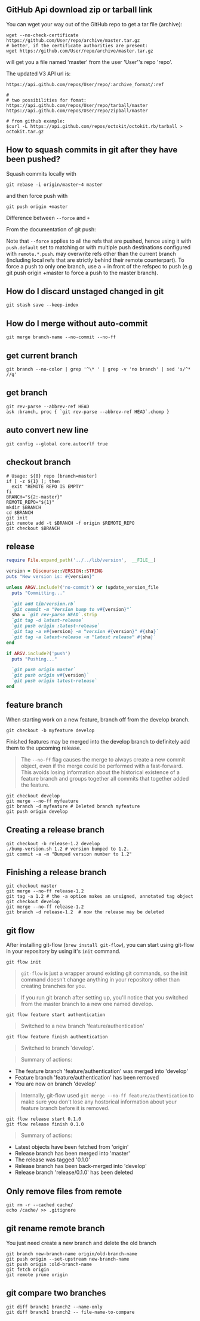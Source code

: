 GitHub Api download zip or tarball link
---

You can wget your way out of the GitHub repo to get a tar file (archive):
```
wget --no-check-certificate https://github.com/User/repo/archive/master.tar.gz
# better, if the certificate authorities are present:
wget https://github.com/User/repo/archive/master.tar.gz
```
will get you a file named 'master' from the user 'User''s repo 'repo'.

The updated V3 API url is:

`https://api.github.com/repos/User/repo/:archive_format/:ref`

```
#
# two possibilities for fomat:
https://api.github.com/repos/User/repo/tarball/master
https://api.github.com/repos/User/repo/zipball/master
```

```
# from github example:
$curl -L https://api.github.com/repos/octokit/octokit.rb/tarball > octokit.tar.gz
```

How to squash commits in git after they have been pushed?
---
Squash commits locally with
```
git rebase -i origin/master~4 master
```
and then force push with
```
git push origin +master
```
Difference between `--force` and `+`

From the documentation of git push:

Note that `--force` applies to all the refs that are pushed, hence using it with `push.default` set to matching or with multiple push destinations configured with `remote.*.push`. may overwrite refs other than the current branch (including local refs that are strictly behind their remote counterpart). To force a push to only one branch, use a + in front of the refspec to push (e.g git push origin +master to force a push to the master branch).

How do I discard unstaged changed in git
---
```
git stash save --keep-index
```

How do I merge without auto-commit
---
```
git merge branch-name --no-commit --no-ff
```

get current branch
---
```shell
git branch --no-color | grep '^\* ' | grep -v 'no branch' | sed 's/^* //g'
```

get branch
---
```
git rev-parse --abbrev-ref HEAD
ask :branch, proc { `git rev-parse --abbrev-ref HEAD`.chomp }
```
auto convert new line
---
```shell
git config --global core.autocrlf true
```
checkout branch
---
```shell
# Usage: ${0} repo [branch=master]
if [ -z ${1} ]; then
  exit "REMOTE REPO IS EMPTY"
fi
BRANCH="${2:-master}"
REMOTE_REPO="${1}"
mkdir $BRANCH
cd $BRANCH
git init
git remote add -t $BRANCH -f origin $REMOTE_REPO
git checkout $BRANCH
```
release
---
```ruby
require File.expand_path('../../lib/version',  __FILE__)

version = Discourse::VERSION::STRING
puts "New version is: #{version}"

unless ARGV.include?('no-commit') or !update_version_file
  puts "Committing..."

  `git add lib/version.rb`
  `git commit -m "Version bump to v#{version}"`
  sha = `git rev-parse HEAD`.strip
  `git tag -d latest-release`
  `git push origin :latest-release`
  `git tag -a v#{version} -m "version #{version}" #{sha}`
  `git tag -a latest-release -m "latest release" #{sha}`
end

if ARGV.include?('push')
  puts "Pushing..."

  `git push origin master`
  `git push origin v#{version}`
  `git push origin latest-release`
end
```
feature branch
---
When starting work on a new feature, branch off from the develop branch.
```shell
git checkout -b myfeature develop
```
Finished features may be merged into the develop branch to definitely add them to the upcoming release.
> The `--no-ff` flag causes the merge to always create a new commit object, even if the merge could be performed with a fast-forward. 
This avoids losing information about the historical existence of a feature branch and groups together all commits that together added the feature.

```shell
git checkout develop
git merge --no-ff myfeature
git branch -d myfeature # Deleted branch myfeature
git push origin develop
```
Creating a release branch
---
```shell
git checkout -b release-1.2 develop
./bump-version.sh 1.2 # version bumped to 1.2.
git commit -a -m "Bumped version number to 1.2" 
```
Finishing a release branch
---
```shell
git checkout master
git merge --no-ff release-1.2
git tag -a 1.2 # the -a option makes an unsigned, annotated tag object
git checkout develop
git merge --no-ff release-1.2
git branch -d release-1.2  # now the release may be deleted
```
git flow
---
After installing git-flow (`brew install git-flow`), you can start using git-flow in your repository by using it's `init` command. 
```shell
git flow init
```
> `git-flow` is just a wrapper around existing git commands, so the init command doesn't change anything in your repository other than creating branches for you.

> If you run git branch after setting up, you'll notice that you switched from the master branch to a new one named develop.

```shell
git flow feature start authentication
```
> Switched to a new branch 'feature/authentication'

```shell
git flow feature finish authentication
```
> Switched to branch 'develop'. 

> Summary of actions:
- The feature branch 'feature/authentication' was merged into 'develop'
- Feature branch 'feature/authentication' has been removed
- You are now on branch 'develop'

> Internally, git-flow used `git merge --no-ff feature/authentication` to make sure you don't lose any hostorical information about your feature branch before it is removed.

```shell
git flow release start 0.1.0
git flow release finish 0.1.0
```
> Summary of actions:
- Latest objects have been fetched from 'origin'
- Release branch has been merged into 'master'
- The release was tagged '0.1.0'
- Release branch has been back-merged into 'develop'
- Release branch 'release/0.1.0' has been deleted


Only remove files from remote
---
```shell
git rm -r --cached cache/
echo /cache/ >> .gitignore
```
git rename remote branch
---
You just need create a new branch and delete the old branch
```shell
git branch new-branch-name origin/old-branch-name
git push origin --set-upstream new-branch-name
git push origin :old-branch-name
git fetch origin
git remote prune origin
```
git compare two branches
---
```shell
git diff branch1 branch2 --name-only
git diff branch1 branch2 -- file-name-to-compare
```

